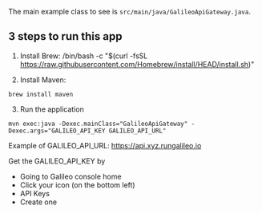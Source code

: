 The main example class to see is `src/main/java/GalileoApiGateway.java`.

## 3 steps to run this app

1. Install Brew:
/bin/bash -c "$(curl -fsSL https://raw.githubusercontent.com/Homebrew/install/HEAD/install.sh)"

2. Install Maven:
```
brew install maven
```

3. Run the application
```
mvn exec:java -Dexec.mainClass="GalileoApiGateway" -Dexec.args="GALILEO_API_KEY GALILEO_API_URL"
```

Example of GALILEO_API_URL: https://api.xyz.rungalileo.io

Get the GALILEO_API_KEY by 
- Going to Galileo console home
- Click your icon (on the bottom left)
- API Keys
- Create one

